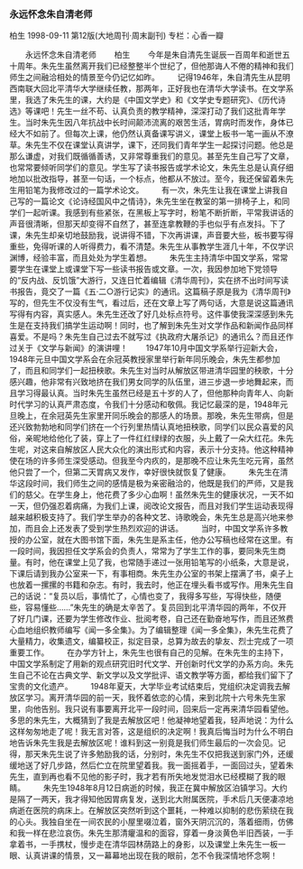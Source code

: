 ### 永远怀念朱自清老师
柏生
1998-09-11
第12版(大地周刊·周末副刊)
专栏：心香一瓣

　　永远怀念朱自清老师
　　柏生
　　今年是朱自清先生诞辰一百周年和逝世五十周年。朱先生虽然离开我们已经整整半个世纪了，但他那诲人不倦的精神和我们师生之间融洽相处的情景至今仍记忆如昨。
　　记得1946年，朱自清先生从昆明西南联大回北平清华大学继续任教，那两年，正好我也在清华大学读书。在文学系里，我选了朱先生的课，大约是《中国文学史》和《文学史专题研究》、《历代诗选》等课吧！先生一丝不苟、认真负责的教学精神，深深打动了我们这批青年学生。当时朱先生因八年抗战中长时间颠沛流离的艰苦生活，胃病时而发作，身体已经大不如前了。但每次上课，他仍然认真备课写讲义，课堂上板书一笔一画从不潦草。朱先生不仅在课堂认真讲学，课下，还同我们青年学生一起探讨问题。他总是那么谦虚，对我们既循循善诱，又非常尊重我们的意见。甚至先生自己写了文章，也常常要倾听同学们的意见。学生写了读书报告或学术论文，朱先生总是认真仔细地加以批改指导，甚至一句话，一个标点，他都从不放过。至今，我还保留着朱先生用铅笔为我修改过的一篇学术论文。
　　有一次，朱先生让我在课堂上讲我自己写的一篇论文《论诗经国风中之情诗》，朱先生坐在教室的第一排椅子上，和同学们一起听课。我感到有些紧张，在黑板上写字时，粉笔不断折断，平常我讲话的声音很清晰，但那天却变得不自然了，甚至连拿教鞭的手也似乎有点发抖。下了课，朱先生却亲切地鼓励我，说讲得不错，下次再讲课，声音要大些，板书要写得重些，免得听课的人听得费力，看不清楚。朱先生从事教学生涯几十年，不仅学识渊博，经验丰富，而且处处为学生着想。
　　朱先生主持清华中国文学系，常常要学生在课堂上或课堂下写一些读书报告或文章。一次，我因参加地下党领导的“反内战、反饥饿”大游行，又连日忙着编辑《清华周刊》，实在挤不出时间写读书报告，竟交了一篇《五·二○游行记实》的通讯。这篇稿子原是我为《清华周刊》写的，但先生不仅没有生气，看过后，还在文章上写了两句话，大意是说这篇通讯写得有内容，真实感人。朱先生还改了好几处标点符号。这件事使我深深感到朱先生是在支持我们搞学生运动啊！同时，也了解到朱先生对文学作品和新闻作品同样喜爱。不是吗？朱先生自己过去不就写过《执政府大屠杀记》的通讯么？而且还作过关于《文学与新闻》的演讲哩！
　　1947年10月中国文学系举行迎新大会，1948年元旦中国文学系会在余冠英教授家里举行新年同乐晚会，朱先生都参加了，而且和同学们一起扭秧歌。朱先生对当时从解放区带进清华园里的秧歌，十分感兴趣，他非常有兴致地挤在我们男女同学的队伍里，进三步退一步地舞起来，而且学习得最认真。当时朱先生虽然已经是五十岁的人了，但他那种向青年人、向新时代学习的认真严肃态度，令我们十分感动和敬佩。我记忆最深的是，1948年元旦晚上，在余冠英先生家里开同乐晚会的那感人的场景。那晚，朱先生带病，但是还兴致勃勃地和同学们挤在一个行列里热情认真地扭秧歌，同学们以民众喜爱的风俗，亲昵地给他化了装，穿上了一件红红绿绿的衣服，头上戴了一朵大红花。朱先生呢，对这来自解放区人民大众化的演出形式和内容，表示十分支持。他这种精神使在场的许多师生深受感动。但我至今内疚的，是那晚不应让朱先生吃元宵，虽然他只尝了一个，但第二天胃病又发作，幸好很快就恢复了健康。
　　朱先生在清华这段时间，我们师生之间的感情是极为亲密融洽的，他既是我们的严师，又是我们的慈父。在学生身上，他花费了多少心血啊！虽然朱先生的健康状况，一天不如一天，但仍强忍着病痛，为我们上课，阅改论文报告，而且对我们学生运动表现得越来越积极支持了。我们学生举办的各种文艺、诗歌晚会，朱先生总是高兴地来参加，而且会上还发表了受到学生热烈欢迎的讲话。
　　当时，中国文学系许多教授的办公室，就在大图书馆下面，朱先生是系主任，他办公写稿也经常在这里。有一段时间，我因担任文学系会的负责人，常常为了学生工作的事，要同朱先生商量。有时，他在课堂上见了我，也常随手递过一张用铅笔写的小纸条，大意是说，下课后请到我办公室来一下，有事相商。朱先生办公室的书架上摆满了书，桌子上也放着一摞摞的书籍和杂志。有时，我去时，他正在埋头看书或写作。用朱先生自己的话说：“复员以后，事情忙了，心情也变了，我得多写些，写得快些，随便些，容易懂些……”朱先生的确是太辛苦了。复员回到北平清华园的两年，不仅开了好几门课，还要为学生修改作业、批阅考卷，自己还在勤奋地写作，而且还煞费心血地组织教师编写《闻一多全集》。为了编辑整理《闻一多全集》，朱先生花费了大量精力，收集遗文，编纂校正，拟定目录，总算为故去的挚友、烈士完成了一项重要工作。
　　在办学方针上，朱先生也很有自己的见解。在朱先生的主持下，中国文学系制定了用新的观点研究旧时代文学、开创新时代文学的办系方向。朱先生自己不论在古典文学、新文学以及文学批评、语文教学等方面，都给我们留下了宝贵的文化遗产。
　　1948年夏天，大学毕业考试结束后，党组织决定调我去解放区学习。离开清华园的前一天，我怀着依恋的心情，来到北院十六号朱先生家里，向他告别。我只说有事要离开北平一段时间，回来后一定再来清华园看望他。多思的朱先生，大概猜到了我是去解放区吧！他凝神地望着我，轻声地说：为什么这样匆匆地走了呢！我无言对答，这是组织的决定啊！我真后悔当时为什么不明白地告诉朱先生我是去解放区呢！谁料到这一别竟是我们师生最后的一次会见。记得，那天朱先生说了许多勉励我的话，分别时，朱先生不仅把我送到家门外，还缓缓地送了好几步路，然后伫立在院里望着我。我一面摇着手，一面回过头，望着朱先生，直到再也看不见他的影子时，我才若有所失地发觉泪水已经模糊了我的眼睛。
　　朱先生1948年8月12日病逝的时候，我正在冀中解放区泊镇学习。大约是隔了一两天，我才得知他因胃病复发，送到北大附属医院，手术后几天便凄凉地病逝在医院的病床上。在解放区突然听到这个噩耗，一种难以抑制的悲伤萦绕在我的心头。我独自坐在一间农民的小屋里啜泣着，窗外天阴沉沉的，落着细雨，仿佛和我一样在悲泣哀伤。朱先生那清癯温和的面容，穿着一身淡黄色半旧西装，一手拿着书，一手携杖，慢步走在清华园林荫路上的身影，以及课堂上朱先生一板一眼、认真讲课的情景，又一幕幕地出现在我的眼前，怎不令我深情地怀念啊！
